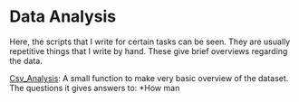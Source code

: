 # Data Analysis
Here, the scripts that I write for certain tasks can be seen. They are usually repetitive things that I write by hand. These give brief overviews regarding the data.

[Csv_Analysis](https://github.com/emreozan/Data_Analysis/blob/main/CSV_Analysis.ipynb): 
A small function to make very basic overview of the dataset. The questions it gives answers to:
*How man
